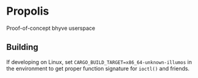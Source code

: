 # Propolis

Proof-of-concept bhyve userspace


## Building

If developing on Linux, set `CARGO_BUILD_TARGET=x86_64-unknown-illumos` in the
environment to get proper function signature for `ioctl()` and friends.

